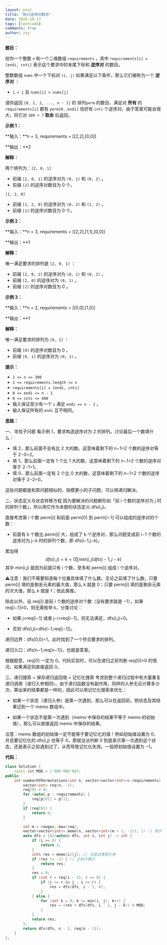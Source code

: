 ```yaml
---
layout: post
title: "统计逆序对数目"
date: 2024-10-17
tags: [leetcode]
comments: true
author: zxy
---
```


**题目：**

给你一个整数 `n` 和一个二维数组 `requirements` ，其中 `requirements[i] = [endi, cnti]` 表示这个要求中的末尾下标和 **逆序对** 的数目。

整数数组 `nums` 中一个下标对 `(i, j)` 如果满足以下条件，那么它们被称为一个 **逆序对** ：

- `i < j` 且 `nums[i] > nums[j]`

请你返回 `[0, 1, 2, ..., n - 1]` 的 排列`perm` 的数目，满足对 **所有** 的 `requirements[i]` 都有 `perm[0..endi]` 恰好有 `cnti` 个逆序对。由于答案可能会很大，将它对 `109 + 7` **取余** 后返回。

**示例 1：**

**输入：**n = 3, requirements = [[2,2],[0,0]]

**输出：**2

**解释：**

两个排列为：`[2, 0, 1]`

- 前缀 `[2, 0, 1]` 的逆序对为 `(0, 1)` 和 `(0, 2)` 。
- 前缀 `[2]` 的逆序对数目为 0 个。

`[1, 2, 0]`

- 前缀 `[1, 2, 0]` 的逆序对为 `(0, 2)` 和 `(1, 2)` 。
- 前缀 `[1]` 的逆序对数目为 0 个。

**示例 2：**

**输入：**n = 3, requirements = [[2,2],[1,1],[0,0]]

**输出：**1

**解释：**

唯一满足要求的排列是 `[2, 0, 1]` ：

- 前缀 `[2, 0, 1]` 的逆序对为 `(0, 1)` 和 `(0, 2)` 。
- 前缀 `[2, 0]` 的逆序对为 `(0, 1)` 。
- 前缀 `[2]` 的逆序对数目为 0 。

**示例 3：**

**输入：**n = 2, requirements = [[0,0],[1,0]]

**输出：**1

**解释：**

唯一满足要求的排列为 `[0, 1]` ：

- 前缀 `[0]` 的逆序对数目为 0 。
- 前缀 `[0, 1]` 的逆序对为 `(0, 1)` 。

**提示：**

- `2 <= n <= 300`
- `1 <= requirements.length <= n`
- `requirements[i] = [endi, cnti]`
- `0 <= endi <= n - 1`
- `0 <= cnti <= 400`
- 输入保证至少有一个 `i` 满足 `endi == n - 1` 。
- 输入保证所有的 `endi` 互不相同。

**思路：**

一、寻找子问题
看示例 1，要求构造逆序对为 2 的排列。讨论最后一个数填什么：

- 填 2，那么前面不会有比 2 大的数，这意味着剩下的 n−1=2 个数的逆序对等于 2−0=2。
- 填 1，那么前面一定有 1 个比 1 大的数，这意味着剩下的 n−1=2 个数的逆序对等于 2−1=1。
- 填 0，那么前面一定有 2 个比 0 大的数，这意味着剩下的 n−1=2 个数的逆序对等于 2−2=0。

这些问题都是和原问题相似的、规模更小的子问题，可以用递归解决。

二、状态定义与状态转移方程
因为要解决的问题都形如「前 i 个数的逆序对为 j 时的排列个数」，所以用它作为本题的状态定义 dfs(i,j)。

直接考虑第 i 个数 perm[i] 和前面 perm[0] 到 perm[i−1] 可以组成的逆序对的个数：

- 前面有 k 个数比 perm[i] 大，组成了 k 个逆序对，那么问题变成前 i−1 个数的逆序对为 j−k 时的排列个数，即 dfs(i−1,j−k)。

累加得 
$$
dfs(i,j)= 
k=0
∑
min(i,j)
​
 dfs(i−1,j−k)
$$
其中 min(i,j) 是因为前面只有 i 个数，至多和 perm[i] 组成 i 个逆序对。

⚠注意：我们不需要知道每个位置具体填了什么数。无论之前填了什么数，只要 perm[i] 填的是剩余元素的最大值，那么 k 就是 0；只要 perm[i] 填的是剩余元素的次大值，那么 k 就是 1；依此类推。

除此以外，设 req[i] 是前 i 个数的逆序对个数（没有要求就是 −1），如果 req[i−1]≥0，则无需枚举 k，分类讨论：

- 如果 j<req[i−1] 或者 j−i>req[i−1]，则无法满足，dfs(i,j)=0。

- 否则 dfs(i,j)=dfs(i−1,req[i−1])。

递归边界：dfs(0,0)=1，此时找到了一个符合要求的排列。

递归入口：dfs(n−1,req[n−1])，也就是答案。

根据题意，req[0] 一定为 0。代码实现时，可以在递归之前判断 req[0]>0 的情况，如果满足则直接返回 0。

三、递归搜索 + 保存递归返回值 = 记忆化搜索
考虑到整个递归过程中有大量重复递归调用（递归入参相同）。由于递归函数没有副作用，同样的入参无论计算多少次，算出来的结果都是一样的，因此可以用记忆化搜索来优化：

- 如果一个状态（递归入参）是第一次遇到，那么可以在返回前，把状态及其结果记到一个 memo 数组中。

- 如果一个状态不是第一次遇到（memo 中保存的结果不等于 memo 的初始值），那么可以直接返回 memo 中保存的结果。

注意：memo 数组的初始值一定不能等于要记忆化的值！例如初始值设置为 0，并且要记忆化的 dfs(i,j) 也等于 0，那就没法判断 0 到底表示第一次遇到这个状态，还是表示之前遇到过了，从而导致记忆化失效。一般把初始值设置为 −1。

**代码：**

```cpp
class Solution {
    const int MOD = 1'000'000'007;
public:
    int numberOfPermutations(int n, vector<vector<int>>& requirements) {
        vector<int> req(n, -1);
        req[0] = 0;
        for (auto& p : requirements) {
            req[p[0]] = p[1];
        }
        if (req[0]) {
            return 0;
        }

        int m = ranges::max(req);
        vector<vector<int>> memo(n, vector<int>(m + 1, -1)); // -1 表示没有计算过
        auto dfs = [&](auto&& dfs, int i, int j) -> int {
            if (i == 0) {
                return 1;
            }
            int& res = memo[i][j]; // 注意这里是引用
            if (res != -1) { // 之前计算过
                return res;
            }
            res = 0;
            if (int r = req[i - 1]; r >= 0) {
                if (j >= r && j - i <= r) {
                    res = dfs(dfs, i - 1, r);
                }
            } else {
                for (int k = 0; k <= min(i, j); k++) {
                    res = (res + dfs(dfs, i - 1, j - k)) % MOD;
                }
            }
            return res;
        };
        return dfs(dfs, n - 1, req[n - 1]);
    }
};
```




